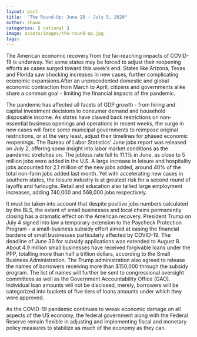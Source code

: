 ```yaml
---
layout: post
title:  "The Round-Up: June 28 - July 5, 2020"
author: shawn
categories: [ national ]
image: assets/images/the-round-up.jpg
tags: 
---
```

The American economic recovery from the far-reaching impacts of COVID-19 is underway. Yet some states may be forced to adjust their reopening efforts as cases surged toward this week’s end. States like Arizona, Texas and Florida saw shocking increases in new cases, further complicating economic expansions.After an unprecedented domestic and global economic contraction from March to April, citizens and governments alike share a common goal - limiting the financial impacts of the pandemic.

The pandemic has affected all facets of GDP growth - from hiring and capital investment decisions to consumer demand and household disposable income. As states have clawed back restrictions on non-essential business openings and operations in recent weeks, the surge in new cases will force some municipal governments to reimpose original restrictions, or at the very least, adjust their timelines for phased economic reopenings. The Bureau of Labor Statistics’ June jobs report was released on July 2, offering some insight into labor market conditions as the pandemic stretches on. The jobless rate fell to 11.1% in June, as close to 5 million jobs were added in the U.S. A large increase in leisure and hospitality jobs accounted for 2.1 million of the new jobs added, around 40% of the total non-farm jobs added last month. Yet with accelerating new cases in southern states, the leisure industry is at greatest risk for a second round of layoffs and furloughs. Retail and education also tallied large employment increases, adding 740,000 and 568,000 jobs respectively.

It must be taken into account that despite positive jobs numbers calculated by the BLS, the extent of small businesses and local chains permanently closing has a dramatic effect on the American recovery. President Trump on July 4 signed into law a temporary extension to the Paycheck Protection Program - a small-business subsidy effort aimed at easing the financial burdens of small businesses particularly affected by COVID-19. The deadline of June 30 for subsidy applications was extended to August 8. About 4.9 million small businesses have received forgivable loans under the PPP, totalling more than half a trillion dollars, according to the Small Business Administration. The Trump administration also agreed to release the names of borrowers receiving more than $150,000 through the subsidy program. The list of names will further be sent to congressional oversight committees as well as the Government Accountability Office (GAO). Individual loan amounts will not be disclosed, merely, borrowers will be categorized into buckets of five tiers of loans amounts under which they were approved.

As the COVID-19 pandemic continues to wreak economic damage on all aspects of the US economy, the federal government along with the Federal Reserve remain flexible in adjusting and implementing fiscal and monetary policy measures to stabilize as much of the economy as they can.
